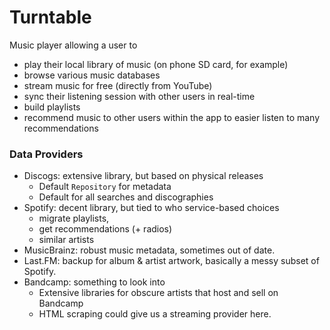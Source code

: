 
# Turntable
Music player allowing a user to
* play their local library of music (on phone SD card, for example)
* browse various music databases
* stream music for free (directly from YouTube)
* sync their listening session with other users in real-time
* build playlists
* recommend music to other users within the app to easier listen to many recommendations


### Data Providers
* Discogs: extensive library, but based on physical releases
    * Default `Repository` for metadata
    * Default for all searches and discographies
* Spotify: decent library, but tied to who service-based choices
    * migrate playlists,
    * get recommendations (+ radios)
    * similar artists
* MusicBrainz: robust music metadata, sometimes out of date.
* Last.FM: backup for album & artist artwork, basically a messy subset of Spotify.
* Bandcamp: something to look into
    * Extensive libraries for obscure artists that host and sell on Bandcamp
    * HTML scraping could give us a streaming provider here.
